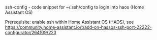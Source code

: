 ssh-config - code snippet for ~/.ssh/config to login into haos (Home Assistant OS)

Prerequisite: enable ssh within Home Assistant OS (HAOS), see https://community.home-assistant.io/t/add-on-hassos-ssh-port-22222-configurator/264109/223
